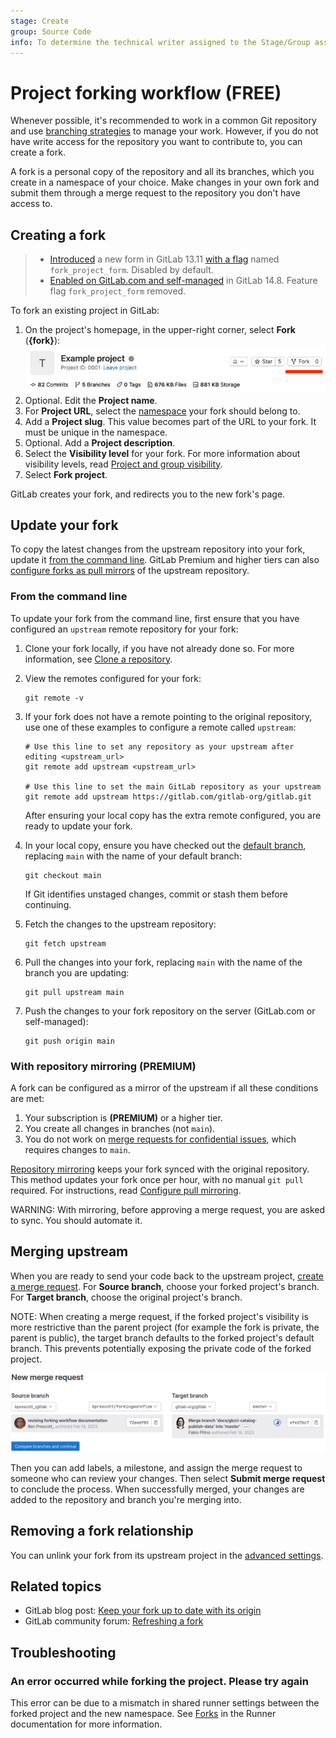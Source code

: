 ```yaml
---
stage: Create
group: Source Code
info: To determine the technical writer assigned to the Stage/Group associated with this page, see https://about.gitlab.com/handbook/product/ux/technical-writing/#assignments
---
```


# Project forking workflow **(FREE)**

Whenever possible, it's recommended to work in a common Git repository and use
[branching strategies](../../../topics/gitlab_flow.md) to manage your work. However,
if you do not have write access for the repository you want to contribute to, you
can create a fork.

A fork is a personal copy of the repository and all its branches, which you create
in a namespace of your choice. Make changes in your own fork and
submit them through a merge request to the repository you don't have access to.

## Creating a fork

> - [Introduced](https://gitlab.com/gitlab-org/gitlab/-/issues/15013) a new form in GitLab 13.11 [with a flag](../../../user/feature_flags.md) named `fork_project_form`. Disabled by default.
> - [Enabled on GitLab.com and self-managed](https://gitlab.com/gitlab-org/gitlab/-/merge_requests/77181) in GitLab 14.8. Feature flag `fork_project_form` removed.

To fork an existing project in GitLab:

1. On the project's homepage, in the upper-right corner, select **Fork** (**{fork}**):
   ![Fork this project](img/forking_workflow_fork_button_v13_10.png)
1. Optional. Edit the **Project name**.
1. For **Project URL**, select the [namespace](../../namespace/index.md)
   your fork should belong to.
1. Add a **Project slug**. This value becomes part of the URL to your fork.
   It must be unique in the namespace.
1. Optional. Add a **Project description**.
1. Select the **Visibility level** for your fork. For more information about
   visibility levels, read [Project and group visibility](../../public_access.md).
1. Select **Fork project**.

GitLab creates your fork, and redirects you to the new fork's page.

## Update your fork

To copy the latest changes from the upstream repository into your fork, update it
[from the command line](#from-the-command-line). GitLab Premium and higher tiers can also
[configure forks as pull mirrors](#with-repository-mirroring)
of the upstream repository.

### From the command line

To update your fork from the command line, first ensure that you have configured
an `upstream` remote repository for your fork:

1. Clone your fork locally, if you have not already done so. For more information, see
   [Clone a repository](../../../gitlab-basics/start-using-git.md#clone-a-repository).
1. View the remotes configured for your fork:

   ```shell
   git remote -v
   ```

1. If your fork does not have a remote pointing to the original repository,
   use one of these examples to configure a remote called `upstream`:

   ```shell
   # Use this line to set any repository as your upstream after editing <upstream_url>
   git remote add upstream <upstream_url>

   # Use this line to set the main GitLab repository as your upstream
   git remote add upstream https://gitlab.com/gitlab-org/gitlab.git
   ```

   After ensuring your local copy has the extra remote configured, you are ready to update your fork.

1. In your local copy, ensure you have checked out the [default branch](branches/default.md),
   replacing `main` with the name of your default branch:

   ```shell
   git checkout main
   ```

   If Git identifies unstaged changes, commit or stash them before continuing.

1. Fetch the changes to the upstream repository:

   ```shell
   git fetch upstream
   ```

1. Pull the changes into your fork, replacing `main` with the name of the branch
   you are updating:

   ```shell
   git pull upstream main
   ```

1. Push the changes to your fork repository on the server (GitLab.com or self-managed):

   ```shell
   git push origin main
   ```

### With repository mirroring **(PREMIUM)**

A fork can be configured as a mirror of the upstream if all these conditions are met:

1. Your subscription is **(PREMIUM)** or a higher tier.
1. You create all changes in branches (not `main`).
1. You do not work on [merge requests for confidential issues](../merge_requests/confidential.md),
   which requires changes to `main`.

[Repository mirroring](mirror/index.md) keeps your fork synced with the original repository.
This method updates your fork once per hour, with no manual `git pull` required.
For instructions, read [Configure pull mirroring](mirror/pull.md#configure-pull-mirroring).

WARNING:
With mirroring, before approving a merge request, you are asked to sync. You should automate it.

## Merging upstream

When you are ready to send your code back to the upstream project,
[create a merge request](../merge_requests/creating_merge_requests.md). For **Source branch**,
choose your forked project's branch. For **Target branch**, choose the original project's branch.

NOTE:
When creating a merge request, if the forked project's visibility is more restrictive than the parent project (for example the fork is private, the parent is public), the target branch defaults to the forked project's default branch. This prevents potentially exposing the private code of the forked project.

![Selecting branches](img/forking_workflow_branch_select_v15_9.png)

Then you can add labels, a milestone, and assign the merge request to someone who can review
your changes. Then select **Submit merge request** to conclude the process. When successfully merged, your
changes are added to the repository and branch you're merging into.

## Removing a fork relationship

You can unlink your fork from its upstream project in the [advanced settings](../settings/index.md#remove-a-fork-relationship).

## Related topics

- GitLab blog post: [Keep your fork up to date with its origin](https://about.gitlab.com/blog/2016/12/01/how-to-keep-your-fork-up-to-date-with-its-origin/)
- GitLab community forum: [Refreshing a fork](https://forum.gitlab.com/t/refreshing-a-fork/)

## Troubleshooting

### An error occurred while forking the project. Please try again

This error can be due to a mismatch in shared runner settings between the forked project
and the new namespace. See [Forks](../../../ci/runners/configure_runners.md#forks)
in the Runner documentation for more information.
